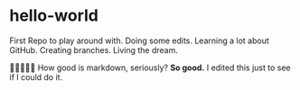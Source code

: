 # hello-world
First Repo to play around with.
Doing some edits. Learning a lot about GitHub.
Creating branches. Living the dream.

🌟🌟🌟🌟🌟
How good is markdown, seriously?
**So good.**
I edited this just to see if I could do it.
